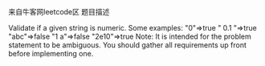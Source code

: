 来自牛客网leetcode区
题目描述

Validate if a given string is numeric.
Some examples:
"0"=>true
" 0.1 "=>true
"abc"=>false
"1 a"=>false
"2e10"=>true
Note: It is intended for the problem statement to be ambiguous. You should gather all requirements up front before implementing one.
